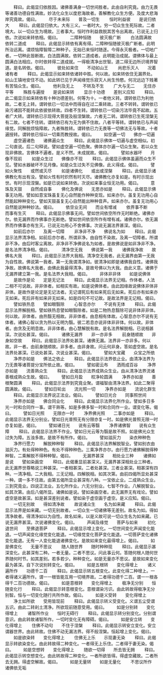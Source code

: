 <!-- { "loadSidebar": true } -->
　　释曰。此偈显归依胜因。诸佛善满身一切世间胜者。此由自利究竟。由力无畏等诸善功德自性满故。妙法化众生以度悲海故者。善解教化众生方便。及度大悲海岸究竟故。偈曰。
　　尽于未来际　　普及一切生
　　恒时利益彼　　是说归依大
　　释曰。此偈显归依大。大有三义。一者时大。穷一切众生生死际故。二者境大。以一切众生为境故。三者事大。恒时作利益救脱其苦令出离故。已说无上归依。次说如来转依相。偈曰。
　　二障种恒随　　彼灭极广断
　　白法圆满故　　依转二道成
　　释曰。此偈显示转依有离有得。二障种恒随彼灭极广断者。此明所治远离。谓烦恼障智障二种种子。无始已来恒时随逐。今得永灭极者。一切地广者。一切种此皆断故。白法圆满故。依转二道成者。此明能治成就。谓佛体与最上圆满白法相应。尔时依转得二道成就。一得极清净出世智。道二得无边所识境界智道。是名转依。偈曰。
　　彼处如来住　　不动如山王
　　尚悲乐灭人　　况着诸有者
　　释曰。此偈显示如来转依诸转中胜。何以故。如来转依住无漏界处。如山王镇地安住不动。如此转已见于声闻缘觉乐寂灭人尚生怜愍。何况远边下贱著有苦恼众生。偈曰。
　　他利及无上　　不转及不生
　　广大与无二　　无住亦平等
　　殊胜与遍授　　是说如来转
　　显示十功德　　差别义应知
　　释曰。此二偈显示如来转依有十种功德差别。何等为十。一者他义转。谓转依已为利他故。二者无上转。谓转依已一切法中而得自在过二乘转故。三者不转转。谓转依已染污诸因不能转此依彼依转故。四者不生转。谓转依已一切染污法毕竟不起故。五者广大转。谓转依已示现得大菩提及般涅槃故。六者无二转。谓转依已生死涅槃无有二故。七者不住转。谓转依已有为无为俱不住故。八者平等转。谓转依已与声闻缘觉。同解脱烦恼障故。九者殊胜转。谓转依已力无畏等一切佛法无与等故。十者遍授转。谓转依已恒以一切乘而教授故。偈曰。
　　如空遍一切　　佛亦一切遍
　　虚空遍诸色　　诸佛遍众生
　　释曰。此偈显示佛体一切遍与虚空相似。初二句直说。后二句释说。譬如虚空遍一切色聚。佛体亦尔遍一切众生聚。若以众生现非佛故。言佛体不遍者。是义不然。未成就故。偈曰。
　　譬如水器坏　　月像不现前
　　如是众生过　　佛像亦不现
　　释曰。此偈显示佛体虽遍而众生不见。譬如水器破坏不见月像。如是众生过失不见佛像。此义得成。偈曰。
　　譬如火聚性　　或然或灭尽
　　如是诸佛化　　或出或涅槃
　　释曰。此偈显示诸佛教化有出有没。譬如火性有时炽然有时灭尽。诸佛教化亦复如是。有时示现出世。有时示现涅槃。如是已说如来转依。次说如来事业恒无功用。偈曰。
　　意珠及天鼓　　自然成自事
　　佛化及佛说　　无思亦如是
　　释曰。此偈显示佛事无功用。譬如如意宝珠虽复无心自然能作种种变现。如来亦尔。虽复无功用心自然能起种种变化。譬如天鼓虽复无心自然能出种种音声。如来亦尔。虽复无功用心自然能说种种妙法。偈曰。
　　依空业无间　　而业有增减
　　依界事不断　　而事有生灭
　　释曰。此偈显示佛事无间。譬如世间依空所作无时断绝。诸佛亦尔。依无漏界而作佛事亦无断绝。譬如世间依空所作有增有减。诸佛亦尔。依无漏界而作佛事亦有生灭。已说无功用心不舍佛事。次说无漏法界甚深。偈曰。
　　如前后亦尔　　及离一切障
　　非净非不净　　佛说名为如
　　释曰。此偈显示法界清净相。如前后亦尔者。所谓非净。由自性不染故。及离一切障者。所谓非不净。由后时客尘离故。非净非不净佛说名为如者。是故佛说是如非净非不净。是名法界清净相。偈曰。
　　清净空无我　　佛说第一我
　　诸佛我净故　　故佛名大我
　　释曰。此偈显示法界大我相。清净空无我者。此无漏界由第一无我为自性故。佛说第一我者。第一无我谓清净如。彼清净如即是诸佛我自性。诸佛我净故。故佛名大我者。由佛此我最得清净。是故号佛以为大我。由此义意。诸佛于无漏界建立第一我。是名法界大我相。偈曰。
　　非体非非体　　如是说佛体
　　是故作是论　　定是无记法
　　释曰。此偈显示法界无记相。作体者。人法二相不可说故。非非体者。如相实有故。如是说佛体者。由此因缘故说佛体非体非非体。是故作是论定是无记法者。无记谓死后有如来死后无如来。死后亦有如来亦无如来。死后非有如来非无如来。如是四句不可记故。是故法界是无记相。偈曰。
　　譬如铁热息　　譬如眼翳除
　　心智息亦尔　　不说有无体
　　释曰。此偈显示法界解脱相。譬如铁热息譬如眼翳除者。如是二物热息翳除可说非体非非体。何以故。非体者。由热翳无相故。非非体者。由息相有体故。心智息亦尔不说有无体者。诸佛心智以贪为热以无明为翳。彼二若息亦说非体非非体。何以故。非体者。由贪及无明息故。非非体者。由心慧解脱有故。是名法界解脱相。已说相甚深。次说处甚深。偈曰。
　　诸佛无漏界　　非一亦非多
　　前身随顺故　　非身如空故
　　释曰。此偈显示法界处甚深。诸佛无漏。法界非一亦非多。何以故。非一者。由前身随顺故。非多者。由非身故。问云何非身。答如虚空故。是名法界处甚深。已说处甚深。次说业甚深。偈曰。
　　譬如大宝藏　　众宝之所依
　　净界亦如是　　佛法之依止
　　释曰。此偈显示法界依止业。由清净法界为力无畏等诸菩提分宝所依止故。偈曰。
　　譬如密云布　　洒雨成百谷
　　净界亦如是　　流善熟众生
　　释曰。此偈显示法界成熟众生业。由从清净法界流诸善根成熟众生故。偈曰。
　　譬如日月盈　　皎净轮圆满
　　净界亦如是　　善根聚圆满
　　释曰。此偈显示法界到究竟业聚。谓福智由清净法界。如此二聚得圆满故。偈曰。
　　譬如日轮出　　流光照一切
　　净界亦如是　　流说化群生
　　释曰。此偈显示法界说正法业。偈曰。
　　譬如日光合　　同事照世间
　　净界亦如是　　佛合同业化
　　释曰。此偈显示法界化所作业。譬如多日多光一时和合同作一事。谓干熟等。如是多佛多智一时和合同作一业。谓变化等。偈曰。
　　譬如日光照　　无限亦一时
　　净界佛光照　　二事亦如是
　　释曰。此偈显示法界无分别业。譬如日光普照无有分限亦复一时。如是佛光普照无限一时亦复如是。偈曰。
　　譬如诸日光　　说有云等翳
　　净界诸佛智　　说有众生障
　　释曰。此偈显示法界不作业。譬如日光云等为翳是故不照。如是佛光众生过失为障。五浊多故。是故不有所作。偈曰。
　　譬如滋灰力　　染衣种种色
　　净界行愿力　　解脱种种智
　　释曰。此偈显示法界解脱智业。譬如别衣由滋灰力。有处得种种色。有处不得种种色。三乘净界亦尔。由行愿力诸佛解脱得种种智。二乘解脱不得种种智。偈曰。
　　无漏界甚深　　相处业三种
　　诸佛如是说　　譬如染画空
　　释曰。此偈重显前甚深义。无漏界甚深相处业三种者。此无漏界世尊略说三种甚深。一者相甚深。二者处甚深。三者业甚深。相甚深有四种。一清净相。二大我相。三无记相。四解脱相。如其次第。由前四偈所显处甚深一种。谓一多不住故。由第五偈所显业甚深有八种。一宝依止业。二成熟众生业。三到究竟业。四说正法业。五化所作业。六无分别业。七智不作业。八解脱智业。如其次第。由后八偈所显。诸佛如是说。譬如染画空者。此无漏界无有戏论。譬如虚空是故甚深。如是甚深差别说者。譬如染于虚空画于虚空。是义应知。偈曰。
　　一切无别故　　得如清净故
　　故说诸众生　　名为如来藏
　　释曰。此偈显示法界是如来藏。一切无别故者。一切众生一切诸佛等无差别。故名为如。得如清净故者。得清净如以为自性。故名如来。以是义故可说一切众生名为如来藏。已说无漏界甚深。次说诸佛变化。偈曰。
　　声闻及缘觉　　菩萨与如来
　　初化退世间　　至佛退菩萨
　　释曰。此偈显示增上变化。一切世间变化声闻变化能退。一切声闻变化缘觉变化能退。一切缘觉变化菩萨变化能退。一切菩萨变化诸佛变化能退。无有一人变化能退诸佛变化。是故如来变化最得增上。偈曰。
　　如是佛变化　　无量不思议
　　随人随世界　　随时种种现
　　释曰。此偈显示甚深变化。此甚深有二种。一者无量。二者不思议。问此事云何。答随何根人随何世界随何时节。如其差别。若多若少。种种变化。如是无量亦不思议。是故如来变化最为甚深。自下次说别转变化。偈曰。
　　如是五根转　　变化得增上
　　诸义遍所作　　功德千二百
　　释曰。此偈显示转五根变化。此变化得二种增上。一者得诸义遍所作。谓一一根皆能互用一切境界故。二者得功德千二百。谓一一根各得千二百功德故。偈曰。
　　如是意根转　　变化得增上
　　极净无分别　　恒随变化行
　　释曰。此偈显示转意根变化。意根谓染污识。由此转故得极净无分别智。恒与一切变化随行共所作故。偈曰。
　　如是义受转　　变化得增上
　　净土如所欲　　受用皆现前
　　释曰。此偈显示转义受变化。义谓五尘受谓五识。由此二转刹土清净。所欲现前随意受用。偈曰。
　　如是分别转　　变化得增上
　　诸智所作业　　恒时无碍行
　　释曰。此偈显示转分别变化。分别谓意识。由此转故诸智所作。一切时变化无有障碍。偈曰。
　　如是安立转　　变化得增上
　　住佛不动句　　不住于涅槃
　　释曰。此偈显示转安立变化。安立谓器世界。由此转故。住佛不动无漏法界。得不般涅槃。恒起增上变化。偈曰。
　　如是欲染转　　变化得增上
　　住佛无上乐　　示现妻无染
　　释曰。此偈显示转欲染变化。由此转故得二种变化。一者得无上乐住。二者得于妻无染。偈曰。
　　如是空想转　　变化得增上
　　随欲一切得　　所去皆无拥
　　释曰。此偈显示转空想变化。由此转故得二种变化。一者所欲皆得。得虚空藏故。二者所去无拥。得虚空解故。偈曰。
　　如是无量转　　如是无量化
　　不思议所作　　诸佛依无垢
